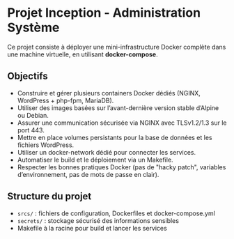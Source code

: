# Projet Inception - Administration Système

Ce projet consiste à déployer une mini-infrastructure Docker complète dans une machine virtuelle, en utilisant **docker-compose**.

## Objectifs

- Construire et gérer plusieurs containers Docker dédiés (NGINX, WordPress + php-fpm, MariaDB).
- Utiliser des images basées sur l’avant-dernière version stable d’Alpine ou Debian.
- Assurer une communication sécurisée via NGINX avec TLSv1.2/1.3 sur le port 443.
- Mettre en place volumes persistants pour la base de données et les fichiers WordPress.
- Utiliser un docker-network dédié pour connecter les services.
- Automatiser le build et le déploiement via un Makefile.
- Respecter les bonnes pratiques Docker (pas de "hacky patch", variables d’environnement, pas de mots de passe en clair).

## Structure du projet

- `srcs/` : fichiers de configuration, Dockerfiles et docker-compose.yml
- `secrets/` : stockage sécurisé des informations sensibles
- Makefile à la racine pour build et lancer les services
